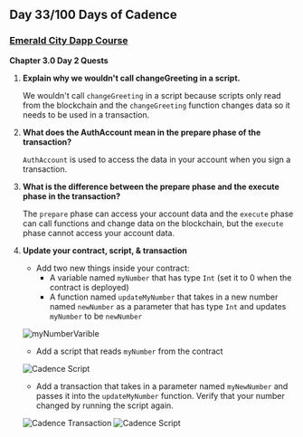 ## Day 33/100 Days of Cadence

### [Emerald City Dapp Course](https://github.com/emerald-dao/beginner-dapp-course)

**Chapter 3.0 Day 2 Quests**

1. **Explain why we wouldn't call changeGreeting in a script.**

    We wouldn't call `changeGreeting` in a script because scripts only read from the blockchain and the `changeGreeting` function changes data so it needs to be used in a transaction. 

2. **What does the AuthAccount mean in the prepare phase of the transaction?**

    `AuthAccount` is used to access the data in your account when you sign a transaction. 

3. **What is the difference between the prepare phase and the execute phase in the transaction?**

    The `prepare` phase can access your account data and the `execute` phase can call functions and change data on the blockchain, but the `execute` phase cannot access your account data.

4. **Update your contract, script, & transaction**

    * Add two new things inside your contract:
      * A variable named `myNumber` that has type `Int` (set it to 0 when the contract is deployed)
      * A function named `updateMyNumber` that takes in a new number named `newNumber` as a parameter that has type `Int` and updates `myNumber` to be `newNumber`
     
    ![myNumberVarible](https://github.com/AmethystCodes/ec-beginner-dapp-course/blob/main/images/update-contract.png)

    * Add a script that reads `myNumber` from the contract

    ![Cadence Script](https://github.com/AmethystCodes/ec-beginner-dapp-course/blob/main/images/myNumber-script.png)

    * Add a transaction that takes in a parameter named `myNewNumber` and passes it into the `updateMyNumber` function. Verify that your number changed by running the script again.
    
    ![Cadence Transaction](https://github.com/AmethystCodes/ec-beginner-dapp-course/blob/main/images/myNewNumber-transaction.png)
    ![Cadence Script](https://github.com/AmethystCodes/ec-beginner-dapp-course/blob/main/images/verifyNumber-script.png)
